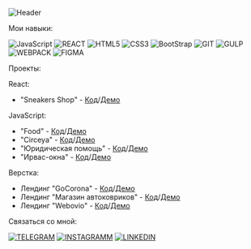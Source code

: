 ![Header](https://github.com/dmittryyyy/dmittryyyy/blob/main/assets/header.gif)

Мои навыки:

![JavaScript](https://img.shields.io/badge/JAVASCRIPT-D29026?style=for-the-badge&logo=javascript)
![REACT](https://img.shields.io/badge/REACT-black?style=for-the-badge&logo=REACT&logoColor=blue)
![HTML5](https://img.shields.io/badge/HTML5-orange?style=for-the-badge&logo=HTML5&logoColor=white)
![CSS3](https://img.shields.io/badge/CSS-blue?style=for-the-badge&logo=CSS3&logoColor=white)
![BootStrap](https://img.shields.io/badge/Bootstrap-531A50?style=for-the-badge&logo=bootstrap&logoColor=white)
![GIT](https://img.shields.io/badge/GIT-C34D0A?style=for-the-badge&logo=GIT&logoColor=white)
![GULP](https://img.shields.io/badge/GULP-C41E3A?style=for-the-badge&logo=GULP&logoColor=white)
![WEBPACK](https://img.shields.io/badge/WEBPACK-black?style=for-the-badge&logo=webpack&logoColor=aqua)
![FIGMA](https://img.shields.io/badge/FIGMA-1B1116?style=for-the-badge&logo=FIGMA&logoColor=orange)


Проекты:

React:
- "Sneakers Shop" - <a href="https://github.com/dmittryyyy/Sneakers-shop">Код</a>/<a href="https://dmittryyyy.github.io/Sneakers-shop/">Демо</a>

JavaScript:
- "Food" - <a href="https://github.com/dmittryyyy/Food">Код</a>/<a href="https://dmittryyyy.github.io/Food/">Демо</a>
- "Circeya" - <a href="https://github.com/dmittryyyy/CIRCEYA">Код</a>/<a href="https://dmittryyyy.github.io/CIRCEYA/">Демо</a>
- "Юридическая помощь" - <a href="https://github.com/dmittryyyy/legal-assistance">Код</a>/<a href="https://dmittryyyy.github.io/legal-assistance/">Демо</a>
- "Ирвас-окна" - <a href="https://github.com/dmittryyyy/Irvas-windows">Код</a>/<a href="https://dmittryyyy.github.io/Irvas-windows">Демо</a>

Верстка:
- Лендинг "GoCorona" - <a href="https://github.com/dmittryyyy/GoCorona">Код</a>/<a href="https://dmittryyyy.github.io/GoCorona/">Демо</a>
- Лендинг "Магазин автоковриков" - <a href="https://github.com/dmittryyyy/Car-Carpets">Код</a>/<a href="https://dmittryyyy.github.io/Car-Carpets/">Демо</a>
- Лендинг "Webovio" - <a href="https://github.com/dmittryyyy/Webovio">Код</a>/<a href="https://dmittryyyy.github.io/Webovio/">Демо</a>


Связаться со мной:

[![TELEGRAM](https://img.shields.io/badge/TELEGRAM-blue?style=for-the-badge&logo=TELEGRAM&logoColor=blue)](https://t.me/dmittryyyyy)
[![INSTAGRAMM](https://img.shields.io/badge/INSTAGRAM-800080?style=for-the-badge&logo=INSTAGRAM&logoColor=white)](https://www.instagram.com/dmittryyyy/)
[![LINKEDIN](https://img.shields.io/badge/LINKEDIN-steelblue?style=for-the-badge&logo=LINKEDIN&logoColor=white)](https://www.linkedin.com/in/dmitriy-bolobchenko-92301a221/)

